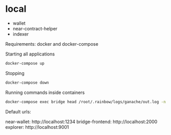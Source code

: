 # local

* wallet
* near-contract-helper
* indexer

Requirements:
docker and docker-compose

Starting all applications

```bash
docker-compose up
```

Stopping

```bash
docker-compose down
```

Running commands inside containers

```bash
docker-compose exec bridge head /root/.rainbow/logs/ganache/out.log -n 20
```

Default urls:

near-wallet: http://localhost:1234
bridge-frontend: http://localhost:2000
explorer: http://localhost:9001
